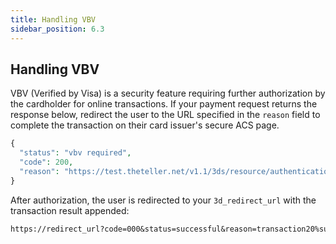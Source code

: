 ```yaml
---
title: Handling VBV
sidebar_position: 6.3
---
```



## Handling VBV

VBV (Verified by Visa) is a security feature requiring further authorization by the cardholder for online transactions. If your payment request returns the response below, redirect the user to the URL specified in the `reason` field to complete the transaction on their card issuer's secure ACS page.

```php
{
  "status": "vbv required",
  "code": 200,
  "reason": "https://test.theteller.net/v1.1/3ds/resource/authentication/000000000000"
}
```

After authorization, the user is redirected to your `3d_redirect_url` with the transaction result appended:

```txt
https://redirect_url?code=000&status=successful&reason=transaction20%successful&transaction_id=000000000000
```
